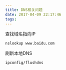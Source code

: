 ```yaml
---
title: DNS相关问题
date: 2017-04-09 22:17:46
tags:
---
```

查找域名指向IP
```
nslookup www.baidu.com
```

刷新本地DNS
```
ipconfig/flushdns
```

